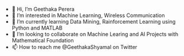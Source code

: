 - 👋 Hi, I’m Geethaka Perera
- 👀 I’m interested in Machine Learning, Wireless Communication 
- 🌱 I’m currently learning Data Mining, Rainforcement Learning using Python and MATLAB
- 💞️ I’m looking to collaborate on Machine Learing and AI Projects with Mathematical Foundation
- 📫 How to reach me @GeethakaShyamal on Twitter

<!---
Lazarus-GS/Lazarus-GS is a ✨ special ✨ repository because its `README.md` (this file) appears on your GitHub profile.
You can click the Preview link to take a look at your changes.
--->
